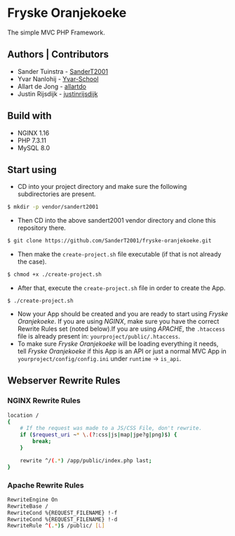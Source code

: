 # Fryske Oranjekoeke
The simple MVC PHP Framework.

## Authors | Contributors
* Sander Tuinstra - [SanderT2001](https://github.com/SanderT2001)
* Yvar Nanlohij   - [Yvar-School](https://github.com/Yvar-School)
* Allart de Jong  - [allartdo](https://github.com/allartdo)
* Justin Rijsdijk - [justinrijsdijk](https://github.com/justinrijsdijk)

## Build with
* NGINX 1.16
* PHP 7.3.11
* MySQL 8.0

## Start using
* CD into your project directory and make sure the following subdirectories are present.
```sh
$ mkdir -p vendor/sandert2001
```
* Then CD into the above sandert2001 vendor directory and clone this repository there.
```sh
$ git clone https://github.com/SanderT2001/fryske-oranjekoeke.git
```
* Then make the `create-project.sh` file executable (if that is not already the case).
```sh
$ chmod +x ./create-project.sh
```
* After that, execute the `create-project.sh` file in order to create the App.
```
$ ./create-project.sh
```
* Now your App should be created and you are ready to start using _Fryske Oranjekoeke_. If you are using _NGINX_, make sure you have the correct Rewrite Rules set (noted below).If you are using _APACHE_, the `.htaccess` file is already present in: `yourproject/public/.htaccess`.
* To make sure _Fryske Oranjekoeke_ will be loading everything it needs, tell _Fryske Oranjekoeke_ if this App is an API or just a normal MVC App in `yourproject/config/config.ini` under `runtime` -> `is_api`.

## Webserver Rewrite Rules
### NGINX Rewrite Rules
```sh
location /
{
    # If the request was made to a JS/CSS File, don't rewrite.
    if ($request_uri ~* \.(?:css|js|map|jpe?g|png)$) {
        break;
    }

    rewrite ^/(.*) /app/public/index.php last;
}
```

### Apache Rewrite Rules
```sh
RewriteEngine On
RewriteBase /
RewriteCond %{REQUEST_FILENAME} !-f
RewriteCond %{REQUEST_FILENAME} !-d
RewriteRule ^(.*)$ /public/ [L]
```
